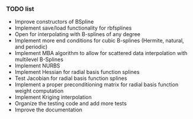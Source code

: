 ### TODO list
- Improve constructors of BSpline
- Implement save/load functionality for rbfsplines
- Open for interpolating with B-splines of any degree
- Implement more end conditions for cubic B-splines (Hermite, natural, and periodic)
- Implement MBA algorithm to allow for scattered data interpolation with multilevel B-Splines
- Implement NURBS
- Implement Hessian for radial basis function splines
- Test Jacobian for radial basis function splines
- Implement a proper preconditioning matrix for radial basis function weight computation
- Implement Kriging interpolation
- Organize the testing code and add more tests 
- Improve the documentation
